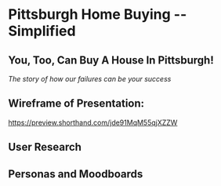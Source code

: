 # Pittsburgh Home Buying -- Simplified

## You, Too, Can Buy A House In Pittsburgh!

*The story of how our failures can be your success*

## Wireframe of Presentation:

https://preview.shorthand.com/jde91MqM55qjXZZW

## User Research

## Personas and Moodboards
